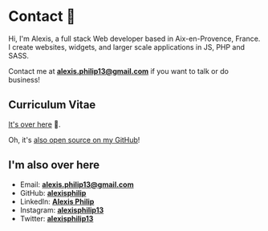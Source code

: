 
# Contact 👋

Hi, I'm Alexis, a full stack Web developer based in Aix-en-Provence, France. I create websites, widgets, and larger scale applications
in JS, PHP and SASS.

Contact me at **[alexis.philip13@gmail.com](mailto:alexis[DOT]philip13[AT]gmail[DOT]com)** if you want to talk or do business!

## Curriculum Vitae

[It's over here](https://github.com/alexisphilip/curriculum-vitae/blob/master/alexis-philip-cv.pdf) 📃.

Oh, it's [also open source on my GitHub](https://github.com/alexisphilip/curriculum-vitae)!

## I'm also over here

- Email: **[alexis.philip13@gmail.com](mailto:alexis.philip13@gmail.com)**
- GitHub: **[alexisphilip](https://github.com/alexisphilip)**
- LinkedIn: **[Alexis Philip](https://www.linkedin.com/in/alexis-philip-019955176)**
- Instagram: **[alexisphilip13](https://www.instagram.com/alexisphilip13/)**
- Twitter: **[alexisphilip13](https://twitter.com/alexisphilip13)**
